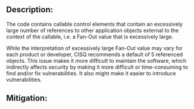## Description:

The code contains callable control elements that contain an excessively large number of references to other application objects external to the context of the callable, i.e. a Fan-Out value that is excessively large.

While the interpretation of excessively large Fan-Out value may vary for each product or developer, CISQ recommends a default of 5 referenced objects. This issue makes it more difficult to maintain the software, which indirectly affects security by making it more difficult or time-consuming to find and/or fix vulnerabilities. It also might make it easier to introduce vulnerabilities.

## Mitigation:
